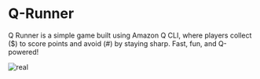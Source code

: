 # Q-Runner
Q Runner is a simple game built using Amazon Q CLI, where players collect ($) to score points and avoid (#) by staying sharp. Fast, fun, and Q-powered!

![real](https://github.com/user-attachments/assets/500b04de-cfc8-4a75-a53b-a2e7b74de1f6)
